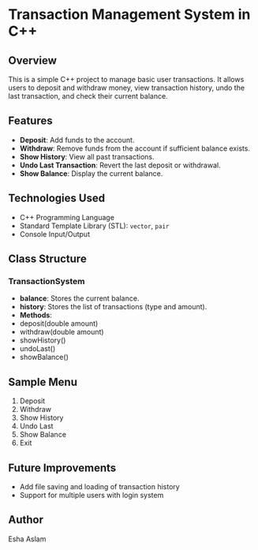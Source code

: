 # Transaction Management System in C++
## Overview
This is a simple C++ project to manage basic user transactions. It allows users to deposit and withdraw money, view transaction history, undo the last transaction, and check their current balance.

## Features
- **Deposit**: Add funds to the account.
- **Withdraw**: Remove funds from the account if sufficient balance exists.
- **Show History**: View all past transactions.
- **Undo Last Transaction**: Revert the last deposit or withdrawal.
- **Show Balance**: Display the current balance.

## Technologies Used
- C++ Programming Language
- Standard Template Library (STL): `vector`, `pair`
- Console Input/Output

## Class Structure
### TransactionSystem
- **balance**: Stores the current balance.
- **history**: Stores the list of transactions (type and amount).
- **Methods**:
- deposit(double amount)
- withdraw(double amount)
- showHistory()
- undoLast()
- showBalance()
  
## Sample Menu
1. Deposit
2. Withdraw
3. Show History
4. Undo Last
5. Show Balance
0. Exit

## Future Improvements
- Add file saving and loading of transaction history
- Support for multiple users with login system

## Author
Esha Aslam
